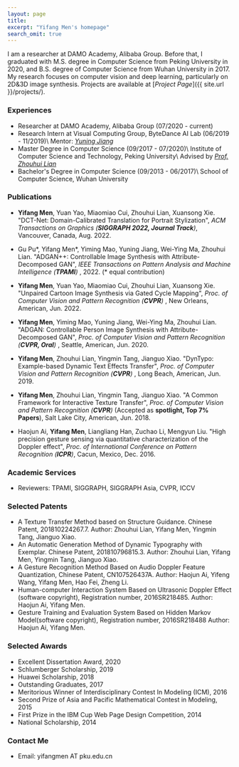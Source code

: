 ```yaml
---
layout: page
title: 
excerpt: "Yifang Men's homepage"
search_omit: true
---
```


I am a researcher at DAMO Academy, Alibaba Group. Before that, I graduated with M.S. degree in Computer Science from Peking University in 2020, and B.S. degree of Computer Science from Wuhan University in 2017. My research focuses on computer vision and deep learning, particularly on 2D&3D image synthesis. Projects are available at [*Project Page*]({{ site.url }}/projects/).


### Experiences
* Researcher at DAMO Academy, Alibaba Group (07/2020 - current)
* Research Intern at Visual Computing Group, ByteDance AI Lab (06/2019 - 11/2019)\\
  Mentor: [*Yuning Jiang*](https://yuningjiang.github.io/)
* Master Degree in Computer Science (09/2017 - 07/2020)\\
  Institute of Computer Science and Technology, Peking University\\
  Advised by [*Prof. Zhouhui Lian*](http://www.icst.pku.edu.cn/zlian/)
* Bachelor's Degree in Computer Science (09/2013 - 06/2017)\\
  School of Computer Science, Wuhan University



### Publications
* **Yifang Men**, Yuan Yao, Miaomiao Cui, Zhouhui Lian, Xuansong Xie. "DCT-Net: Domain-Calibrated Translation for Portrait Stylization", *ACM Transactions on Graphics (**SIGGRAPH 2022, Journal Track**)*, Vancouver, Canada, Aug. 2022.

* Gu Pu*, Yifang Men*, Yiming Mao, Yuning Jiang, Wei-Ying Ma, Zhouhui Lian. "ADGAN++: Controllable Image Synthesis with Attribute-Decomposed GAN", *IEEE Transactions on Pattern Analysis and Machine Intelligence (**TPAMI**)* , 2022. (* equal contribution)


* **Yifang Men**, Yuan Yao, Miaomiao Cui, Zhouhui Lian, Xuansong Xie. "Unpaired Cartoon Image Synthesis via Gated Cycle Mapping", *Proc. of Computer Vision and Pattern Recognition (**CVPR**)* , New Orleans, American, Jun. 2022.


* **Yifang Men**, Yiming Mao, Yuning Jiang, Wei-Ying Ma, Zhouhui Lian. "ADGAN: Controllable Person Image Synthesis with Attribute-Decomposed GAN", *Proc. of Computer Vision and Pattern Recognition (**CVPR, Oral**)* , Seattle, American, Jun. 2020.

* **Yifang Men**, Zhouhui Lian, Yingmin Tang, Jianguo Xiao. "DynTypo: Example-based Dynamic Text Effects Transfer", *Proc. of Computer Vision and Pattern Recognition (**CVPR**)* , Long Beach, American, Jun. 2019.

* **Yifang Men**, Zhouhui Lian, Yingmin Tang, Jianguo Xiao. "A Common Framework for Interactive Texture Transfer", *Proc. of Computer Vision and Pattern Recognition (**CVPR**)* (Accepted as **spotlight, Top 7% Papers**), Salt Lake City, American, Jun. 2018.

* Haojun Ai, **Yifang Men**, Liangliang Han, Zuchao Li, Mengyun Liu. "High precision gesture sensing via quantitative characterization of the Doppler effect", *Proc. of International Conference on Pattern Recognition (**ICPR**)*, Cacun, Mexico, Dec. 2016.


### Academic Services
* Reviewers: TPAMI, SIGGRAPH, SIGGRAPH Asia, CVPR, ICCV


### Selected Patents

* A Texture Transfer Method based on Structure Guidance.  Chinese Patent, 201810224267.7. 
Author: Zhouhui Lian, Yifang Men, Yingmin Tang, Jianguo Xiao.
* An Automatic Generation Method of Dynamic Typography with Exemplar.  Chinese Patent, 201810796815.3. 
Author: Zhouhui Lian, Yifang Men, Yingmin Tang, Jianguo Xiao.
* A Gesture Recognition Method Based on Audio Doppler Feature Quantization, Chinese Patent, CN107526437A.
Author: Haojun Ai, Yifeng Wang, Yifang Men, Hao Fei, Zheng Li.
* Human-computer Interaction System Based on Ultrasonic Doppler Effect (software copyright), Registration number, 2016SR218485.
Author: Haojun Ai, Yifang Men.
* Gesture Training and Evaluation System Based on Hidden Markov Model(software copyright), Registration number, 2016SR218488
Author: Haojun Ai, Yifang Men.



### Selected Awards
* Excellent Dissertation Award, 2020
* Schlumberger Scholarship, 2019
* Huawei Scholarship, 2018
* Outstanding Graduates, 2017
* Meritorious Winner of Interdisciplinary Contest In Modeling (ICM), 2016
* Second Prize of Asia and Pacific Mathematical Contest in Modeling, 2015
* First Prize in the IBM Cup Web Page Design Competition, 2014
* National Scholarship, 2014

### Contact Me
* Email: yifangmen AT pku.edu.cn

